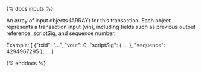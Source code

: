 {% docs inputs %}

An array of input objects (ARRAY<STRUCT>) for this transaction. Each object represents a transaction input (vin), including fields such as previous output reference, scriptSig, and sequence number.

Example: [ {"txid": "...", "vout": 0, "scriptSig": { ... }, "sequence": 4294967295 }, ... ]

{% enddocs %}
